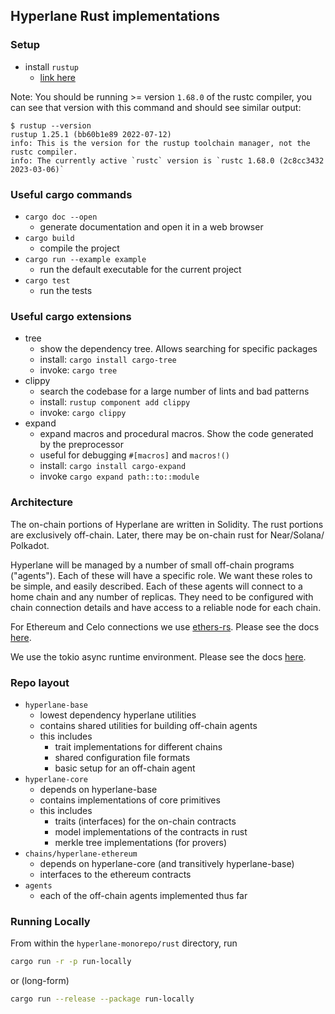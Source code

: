 ## Hyperlane Rust implementations

### Setup

- install `rustup`
  - [link here](https://rustup.rs/)

Note: You should be running >= version `1.68.0` of the rustc compiler, you can see that version with this command and should see similar output:

```
$ rustup --version
rustup 1.25.1 (bb60b1e89 2022-07-12)
info: This is the version for the rustup toolchain manager, not the rustc compiler.
info: The currently active `rustc` version is `rustc 1.68.0 (2c8cc3432 2023-03-06)`
```

### Useful cargo commands

- `cargo doc --open`
  - generate documentation and open it in a web browser
- `cargo build`
  - compile the project
- `cargo run --example example`
  - run the default executable for the current project
- `cargo test`
  - run the tests

### Useful cargo extensions

- tree
  - show the dependency tree. Allows searching for specific packages
  - install: `cargo install cargo-tree`
  - invoke: `cargo tree`
- clippy
  - search the codebase for a large number of lints and bad patterns
  - install: `rustup component add clippy`
  - invoke: `cargo clippy`
- expand
  - expand macros and procedural macros. Show the code generated by the preprocessor
  - useful for debugging `#[macros]` and `macros!()`
  - install: `cargo install cargo-expand`
  - invoke `cargo expand path::to::module`

### Architecture

The on-chain portions of Hyperlane are written in Solidity. The rust portions are
exclusively off-chain. Later, there may be on-chain rust for Near/Solana/
Polkadot.

Hyperlane will be managed by a number of small off-chain programs ("agents"). Each
of these will have a specific role. We want these roles to be simple, and
easily described. Each of these agents will connect to a home chain and any
number of replicas. They need to be configured with chain connection details
and have access to a reliable node for each chain.

For Ethereum and Celo connections we use
[ethers-rs](https://github.com/gakonst/ethers-rs). Please see the docs
[here](https://docs.rs/ethers/0.2.0/ethers/).

We use the tokio async runtime environment. Please see the docs
[here](https://docs.rs/tokio/1.1.0/tokio/).

### Repo layout

- `hyperlane-base`
  - lowest dependency hyperlane utilities
  - contains shared utilities for building off-chain agents
  - this includes
    - trait implementations for different chains
    - shared configuration file formats
    - basic setup for an off-chain agent
- `hyperlane-core`
  - depends on hyperlane-base
  - contains implementations of core primitives
  - this includes
    - traits (interfaces) for the on-chain contracts
    - model implementations of the contracts in rust
    - merkle tree implementations (for provers)
- `chains/hyperlane-ethereum`
  - depends on hyperlane-core (and transitively hyperlane-base)
  - interfaces to the ethereum contracts
- `agents`
  - each of the off-chain agents implemented thus far

### Running Locally

From within the `hyperlane-monorepo/rust` directory, run

```bash
cargo run -r -p run-locally
```

or (long-form)

```bash
cargo run --release --package run-locally
```

